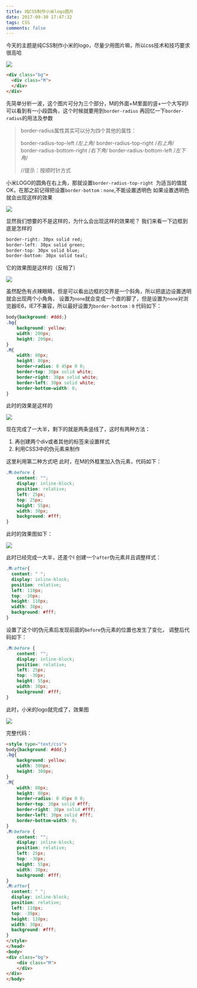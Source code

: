 ```yaml
---
title: 纯CSS制作小米logo图片
date: 2017-09-30 17:47:32
tags: CSS
comments: false
---
```


今天的主题是纯CSS制作小米的logo，尽量少用图片嘛，所以css技术和技巧要求很高哈<!--more-->

![](https://raw.githubusercontent.com/zuobaiquan/blogImg/master/CSS/小米logo6.png)

```html
<div class="bg">
  <div class="M">
  </div>
</div>
```

先简单分析一波，这个图片可分为三个部分，M的外面+M里面的竖+一个大写的I
可以看到有一小段圆角，这个时候就要用到`border-radius` 
再回忆一下`border-radius`的用法及参数

>border-radius属性其实可以分为四个其他的属性：
>
>border-radius-top-left /*左上角*/
>border-radius-top-right   /*右上角*/
>border-radius-bottom-right /*右下角*/
>border-radius-bottom-left   /*左下角*/
>
>//提示：按顺时针方式

小米LOGO的圆角在右上角，那就设置`border-radius-top-right `为适当的值就OK，在那之前记得把设置`border-bottom：none`,不能设置透明色 
如果设置透明色就会出现这样的效果 

![](https://raw.githubusercontent.com/zuobaiquan/blogImg/master/CSS/%E5%B0%8F%E7%B1%B3logo2.png)

显然我们想要的不是这样的，为什么会出现这样的效果呢？
我们来看一下边框到底是怎样的

```css
border-right: 30px solid red;
border-left: 30px solid green; 
border-top: 30px solid blue; 
border-bottom: 30px solid teal;
```

它的效果图是这样的（反相了） 

![](https://raw.githubusercontent.com/zuobaiquan/blogImg/master/CSS/%E5%B0%8F%E7%B1%B3logo3.png)

虽然配色有点辣眼睛，但是可以看出边框的交界是一个斜角，所以把底边设置透明就会出现两个小角角，
设置为`none`就会变成一个直的脚了，但是设置为`none`对浏览器IE6，IE7不兼容，所以最好设置为`border-bottom：0` 
代码如下：

```css
body{background: #ddd;}
.bg{
	background: yellow;
	width: 200px;
	height: 200px;
}
.M{
    width: 80px;  
    height: 80px;
    border-radius: 0 45px 0 0;  
    border-top: 30px solid white;  
    border-right: 30px solid white;  
    border-left: 30px solid white;
    border-bottom-width: 0;
}
```

此时的效果是这样的

![](https://raw.githubusercontent.com/zuobaiquan/blogImg/master/CSS/小米logo4.png)

现在完成了一大半，剩下的就是两条竖线了，这时有两种方法：

1. 再创建两个div或者其他的标签来设置样式
2. 利用CSS3中的伪元素来制作 
   ​

这里利用第二种方式吧
此时，在M的外框里加入伪元素，代码如下：

```css
.M:before {
	content: "";
	display: inline-block;
	position: relative;
	left: 25px;
	top: 25px;
	height: 55px;
	width: 30px;
	background: #fff;
} 
```

此时的效果图如下：

![](https://raw.githubusercontent.com/zuobaiquan/blogImg/master/CSS/小米logo5.png)

此时已经完成一大半，还差个I
创建一个`after`伪元素并且调整样式：

```css
.M:after{
  content: " ";
  display: inline-block;
  position: relative;
  left: 110px;
  top: -30px;
  height: 110px;
  width: 30px;
  background: #fff;
}
```

设置了这个I的伪元素后发现前面的`before`伪元素的位置也发生了变化，
调整后代码如下：

```css
.M:before {
	content: "";
	display: inline-block;
	position: relative;
	left: 25px;
	top: -30px;
	height: 55px;
	width: 30px;
	background: #fff;
}  
```

此时，小米的logo就完成了，效果图

![](https://raw.githubusercontent.com/zuobaiquan/blogImg/master/CSS/小米logo6.png)

完整代码：

```html
<style type="text/css">
body{background: #ddd;}
.bg{
	background: yellow;
	width: 300px;
	height: 300px;
}
.M{
    width: 80px;  
    height: 80px;
    border-radius: 0 45px 0 0;  
    border-top: 30px solid #fff;  
    border-right: 30px solid #fff;  
    border-left: 30px solid #fff;
    border-bottom-width: 0; 
}
.M:before {
	content: "";
	display: inline-block;
	position: relative;
	left: 25px;
	top: -30px;
	height: 55px;
	width: 30px;
	background: #fff;
}  
.M:after{
  content: " ";
  display: inline-block;
  position: relative;
  left: 110px;
  top: -30px;
  height: 110px;
  width: 30px;
  background: #fff;
}
</style>
</head>
<body>
<div class="bg">
	<div class="M">
	</div>
</div>
</body>
```


